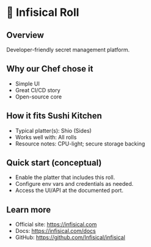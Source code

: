# 🍣 Infisical Roll

## Overview
Developer-friendly secret management platform.

## Why our Chef chose it
- Simple UI
- Great CI/CD story
- Open-source core

## How it fits Sushi Kitchen
- Typical platter(s): Shio (Sides)
- Works well with: All rolls
- Resource notes: CPU-light; secure storage backing

## Quick start (conceptual)
- Enable the platter that includes this roll.
- Configure env vars and credentials as needed.
- Access the UI/API at the documented port.

## Learn more
- Official site: https://infisical.com
- Docs: https://infisical.com/docs
- GitHub: https://github.com/Infisical/infisical
